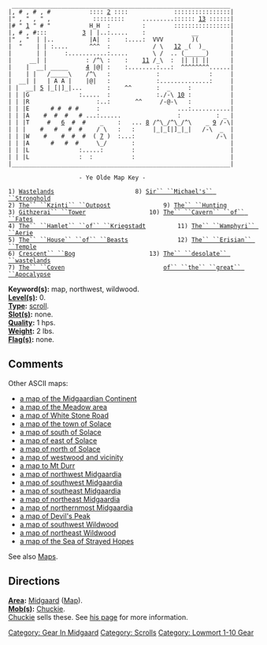 ` ______________________________________________________________`  
`|, # , # , #           :::: `[`2`](:Category:_Kzinti_Outpost "wikilink")` ::::             ::::::::::::::::|`  
`|" , " , " ,            :::::::::     .........:::::: `[`13`](:Category:_Apocalypse "wikilink")` ::::::|`  
`|# " `[`1`](:Category:_Barrier_Wastes "wikilink")` " # "           H_H  :         :        ::::::::::::::::|`  
`|, # , #:::          `[`3`](:Category:_Githzerai_Tower "wikilink")` | |..:.....    :             __         |`  
`|" , "  | |..          |A|  :    :....:  VVV        )(         |`  
`|  "    | | :....      ^^^  :            / \   `[`12`](:Category:_Erisian_Temple "wikilink")` _(  )_       |`  
`|       | |     :...........:.....       \ /  .. (______)      |`  
`|     __| |           : /^\ :    :    `[`11`](:Category:_Wamphyri_Aerie "wikilink")` /_\  :  || || ||      |`  
`|    |  __| _____     `[`4`](:Category:_Hamlet_Of_Kriegstadt "wikilink")` |@| :    :........:...:  ^^^^^^^^......|`  
`|    | |   /_____\    /^\   :             :              :     |`  
`|  __| |   | A A |    |@|   :             :..............:     |`  
`| |  __| `[`5`](:Category:_House_Of_Beasts "wikilink")` |_[|]_|...       :    ^^       :  _     :           |`  
`| | |G              :.....  :             :./-\ `[`10`](:Category:_Cavern_Of_The_Fates "wikilink")` :           |`  
`| | |R                   :..:       ^^     /-@-\   :           |`  
`| | |E      # #  # #     :                      ...:...........|`  
`| | |A    #  #  #   # ...:......                :          : _ |`  
`| | |T     #   `[`6`](:Category:_Crescent_Bog "wikilink")`  #  #    _    :   ... `[`8`](:Category:_Sir_Michael's_Stronghold "wikilink")` /^\_/^\_/^\    _ `[`9`](:Category:_Hunting "wikilink")` /-\|`  
`| | |    #   #   #  #    / \   :   :     |_|_[|]_|_|   /-\  _  |`  
`| | |W    #    #  #  #  ( `[`7`](:Category:_Coven "wikilink")` )  :...:                       /-\ |`  
`| | |A      #   #  #     \_/       :                           |`  
`| | |L              :.....:        :                           |`  
`| | |L              :  :           :                           |`  
`|______________________________________________________________|`  
  
`                    - Ye Olde Map Key -`  
  
`1) `[`Wastelands`](:Category:_Barrier_Wastes "wikilink")`                       8) `[`Sir`` ``Michael's`` ``Stronghold`](:Category:_Sir_Michael's_Stronghold "wikilink")  
`2) `[`The`` ``Kzinti`` ``Outpost`](:Category:_Kzinti_Outpost "wikilink")`               9) `[`The`` ``Hunting`](:Category:_Hunting "wikilink")  
`3) `[`Githzerai`` ``Tower`](:Category:_Githzerai_Tower "wikilink")`                  10) `[`The`` ``Cavern`` ``of`` ``Fates`](:Category:_Cavern_Of_The_Fates "wikilink")  
`4) `[`The`` ``Hamlet`` ``of`` ``Kriegstadt`](:Category:_Hamlet_Of_Kriegstadt "wikilink")`         11) `[`The`` ``Wamphyri`` ``Aerie`](:Category:_Wamphyri_Aerie "wikilink")  
`5) `[`The`` ``House`` ``of`` ``Beasts`](:Category:_House_Of_Beasts "wikilink")`              12) `[`The`` ``Erisian`` ``Temple`](:Category:_Erisian_Temple "wikilink")  
`6) `[`Crescent`` ``Bog`](:Category:_Crescent_Bog "wikilink")`                     13) `[`The`` ``desolate`` ``wastelands`](:Category:_Apocalypse "wikilink")  
`7) `[`The`` ``Coven`](:Category:_Coven "wikilink")`                            `[`of`` ``the`` ``great`` ``Apocalypse`](:Category:_Apocalypse "wikilink")

**Keyword(s):** map, northwest, wildwood.  
**[Level(s)](Object_Level "wikilink"):** 0.  
**[Type](:Category:_Object_Types "wikilink"):**
[scroll](:Category:_Scrolls "wikilink").  
**[Slot(s)](Object_Slots "wikilink"):** none.  
**[Quality](Object_Quality "wikilink"):** 1 hps.  
**[Weight](Object_Weight "wikilink"):** 2 lbs.  
**[Flag(s)](:Category:_Object_Flags "wikilink"):** none.  

## Comments

Other ASCII maps:

-   [a map of the Midgaardian
    Continent](Map_Of_The_Midgaardian_Continent "wikilink")
-   [a map of the Meadow area](Map_Of_The_Meadow_Area "wikilink")
-   [a map of White Stone Road](Map_Of_White_Stone_Road "wikilink")
-   [a map of the town of Solace](Map_Of_The_Town_Of_Solace "wikilink")
-   [a map of south of Solace](Map_Of_South_Of_Solace "wikilink")
-   [a map of east of Solace](Map_Of_East_Of_Solace "wikilink")
-   [a map of north of Solace](Map_Of_North_Of_Solace "wikilink")
-   [a map of westwood and
    vicinity](Map_Of_Westwood_And_Vicinity "wikilink")
-   [a map to Mt Durr](Map_To_Mt_Durr "wikilink")
-   [a map of northwest
    Midgaardia](Map_Of_Northwest_Midgaardia "wikilink")
-   [a map of southwest
    Midgaardia](Map_Of_Southwest_Midgaardia "wikilink")
-   [a map of southeast
    Midgaardia](Map_Of_Southeast_Midgaardia "wikilink")
-   [a map of northeast
    Midgaardia](Map_Of_Northeast_Midgaardia "wikilink")
-   [a map of northernmost
    Midgaardia](Map_Of_Northernmost_Midgaardia "wikilink")
-   [a map of Devil's Peak](Map_Of_Devil's_Peak "wikilink")
-   [a map of southwest Wildwood](Map_Of_Southwest_Wildwood "wikilink")
-   [a map of northeast Wildwood](Map_Of_Northeast_Wildwood "wikilink")
-   [a map of the Sea of Strayed
    Hopes](Map_Of_The_Sea_Of_Strayed_Hopes "wikilink")

See also [Maps](:Category:_Maps "wikilink").

## Directions

**[Area](:Category:_Areas "wikilink"):**
[Midgaard](:Category:_Midgaard "wikilink")
([Map](Midgaard_Map "wikilink")).  
**[Mob(s)](:Category:_Mobs "wikilink"):**
[Chuckie](Chuckie "wikilink").  
[Chuckie](Chuckie "wikilink") sells these. See [his
page](Chuckie "wikilink") for more information.  

[Category: Gear In Midgaard](Category:_Gear_In_Midgaard "wikilink")
[Category: Scrolls](Category:_Scrolls "wikilink") [Category: Lowmort
1-10 Gear](Category:_Lowmort_1-10_Gear "wikilink")
